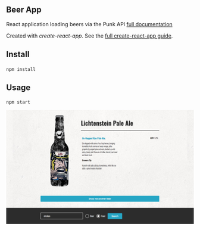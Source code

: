 Beer App
---
React application loading beers via the Punk API [full documentation](https://punkapi.com/documentation/v2)

Created with *create-react-app*. See the [full create-react-app guide](https://github.com/facebookincubator/create-react-app/blob/master/packages/react-scripts/template/README.md).



Install
---

`npm install`



Usage
---

`npm start`

<img src="app-screen.png"/>

